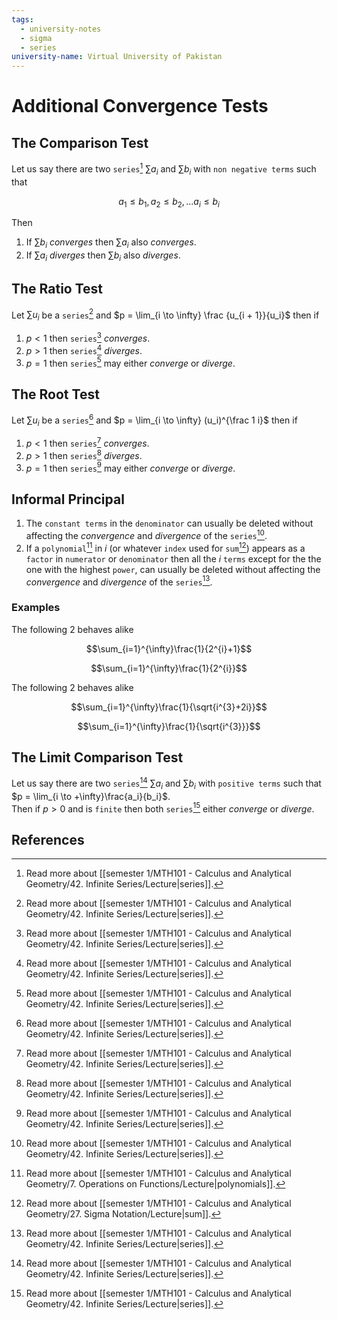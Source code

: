 ```yaml
---
tags:
  - university-notes
  - sigma
  - series
university-name: Virtual University of Pakistan
---
```


# Additional Convergence Tests
## The Comparison Test
Let us say there are two `series`[^1] $\sum a_i$ and $\sum b_i$ with `non negative terms` such that  

$$a_1 \le b_1, a_2 \le b_2, \ldots a_i \le b_i$$

Then
1. If $\sum b_i$ _converges_ then $\sum a_i$ also _converges_.
2. If $\sum a_i$ _diverges_ then $\sum b_i$ also _diverges_.

## The Ratio Test
Let $\sum u_i$ be a `series`[^1] and $p = \lim_{i \to \infty} \frac {u_{i + 1}}{u_i}$ then if

1. $p < 1$ then `series`[^1] _converges_.
2. $p > 1$ then `series`[^1] _diverges_.
3. $p = 1$ then `series`[^1] may either _converge_ or _diverge_.

## The Root Test
Let $\sum u_i$ be a `series`[^1] and $p = \lim_{i \to \infty} (u_i)^{\frac 1 i}$ then if

1. $p < 1$ then `series`[^1] _converges_.
2. $p > 1$ then `series`[^1] _diverges_.
3. $p = 1$ then `series`[^1] may either _converge_ or _diverge_.

## Informal Principal
1. The `constant terms` in the `denominator` can usually be deleted without affecting the _convergence_ and _divergence_ of the `series`[^1].
2. If a `polynomial`[^2] in $i$ (or whatever `index` used for `sum`[^3]) appears as a `factor` in `numerator` or `denominator` then all the $i$ `terms` except for the the one with the highest `power`, can usually be deleted without affecting the _convergence_ and _divergence_ of the `series`[^1].

### Examples
The following 2 behaves alike  

$$\sum_{i=1}^{\infty}\frac{1}{2^{i}+1}$$

$$\sum_{i=1}^{\infty}\frac{1}{2^{i}}$$

The following 2 behaves alike  

$$\sum_{i=1}^{\infty}\frac{1}{\sqrt{i^{3}+2i}}$$

$$\sum_{i=1}^{\infty}\frac{1}{\sqrt{i^{3}}}$$

## The Limit Comparison Test
Let us say there are two `series`[^1] $\sum a_i$ and $\sum b_i$ with `positive terms` such that $p = \lim_{i \to +\infty}\frac{a_i}{b_i}$.  
Then if $p > 0$ and is `finite` then both `series`[^1] either _converge_ or _diverge_.

## References

[^1]: Read more about [[semester 1/MTH101 - Calculus and Analytical Geometry/42. Infinite Series/Lecture|series]].
[^2]: Read more about [[semester 1/MTH101 - Calculus and Analytical Geometry/7. Operations on Functions/Lecture|polynomials]].
[^3]: Read more about [[semester 1/MTH101 - Calculus and Analytical Geometry/27. Sigma Notation/Lecture|sum]].
